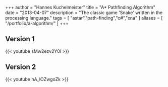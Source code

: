 +++
author = "Hannes Kuchelmeister"
title = "A* Pathfinding Algorithm"
date = "2013-04-07"
description = "The classic game 'Snake' written in the processing language."
tags = [
    "astar","path-finding","c#","xna"
]
aliases = [
	"/portfolio/a-algorithm/"
]
+++

## Version 1
{{< youtube sMw2ezv2Y0I >}}

## Version 2
{{< youtube hA_lOZwgoZk >}}

